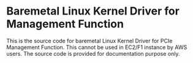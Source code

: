 # Baremetal Linux Kernel Driver for Management Function

This is the source code for baremetal Linux Kernel Driver for PCIe Management
Function. This cannot be used in EC2/F1 instance by AWS users. The source code
is provided for documentation purpose only.